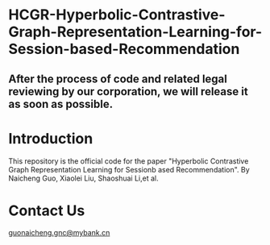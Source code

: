 # HCGR-Hyperbolic-Contrastive-Graph-Representation-Learning-for-Session-based-Recommendation

## After the process of code and related legal reviewing by our corporation, we will release it as soon as possible.

# Introduction
This repository is the official code for the paper "Hyperbolic Contrastive Graph Representation Learning for Sessionb ased Recommendation".
By Naicheng Guo, Xiaolei Liu, Shaoshuai Li,et al.


# Contact Us
guonaicheng.gnc@mybank.cn
